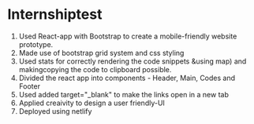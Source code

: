 # Internshiptest

1. Used React-app with Bootstrap to create a mobile-friendly website prototype.
2. Made use of bootstrap grid system and css styling 
3. Used stats for correctly rendering the code snippets &using map) and makingcopying the code to clipboard possible.
4. Divided the react app into components - Header, Main, Codes and Footer
5. Used added target="_blank" to make the links open in a new tab
6. Applied creaivity to design a user friendly-UI
7. Deployed using netlify
